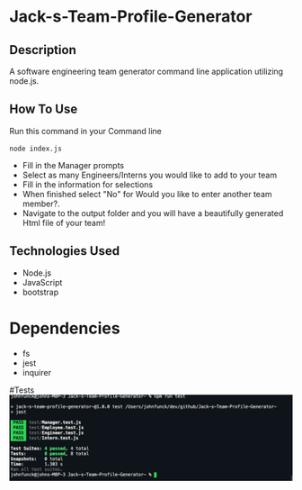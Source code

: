 # Jack-s-Team-Profile-Generator

## Description
A software engineering team generator command line application utilizing node.js.



## How To Use
Run this command in your Command line
```
node index.js
```
* Fill in the Manager prompts
* Select as many Engineers/Interns you would like to add to your team
* Fill in the information for selections
* When finished select "No"  for Would you like to enter another team member?.
* Navigate to the output folder and you will have a beautifully generated Html file of your team!

## Technologies Used
* Node.js
* JavaScript
* bootstrap


# Dependencies
* fs
* jest
* inquirer


#Tests
<img src="./images/passTest.png">
 
  

